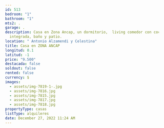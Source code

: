 ```yaml
---
id: 513
bedroom: "1"
bathroom: "1"
mts2: .
garage: .
description: Casa en Zona Ancap, un dormitorio,  living comedor con cocina
  integrada, baño y patio.
location: " Antonio Alzamendi y Celestina"
title: Casa en ZONA ANCAP
longitud: 0.1
latitud: -1
price: "9.500"
destacada: false
soldout: false
rented: false
currency: $
images:
  - assets/img-7819-1-.jpg
  - assets/img-7816.jpg
  - assets/img-7815.jpg
  - assets/img-7817.jpg
  - assets/img-7818.jpg
propertyType: casas
listType: alquileres
date: December 27, 2022 11:24 AM
---
```

